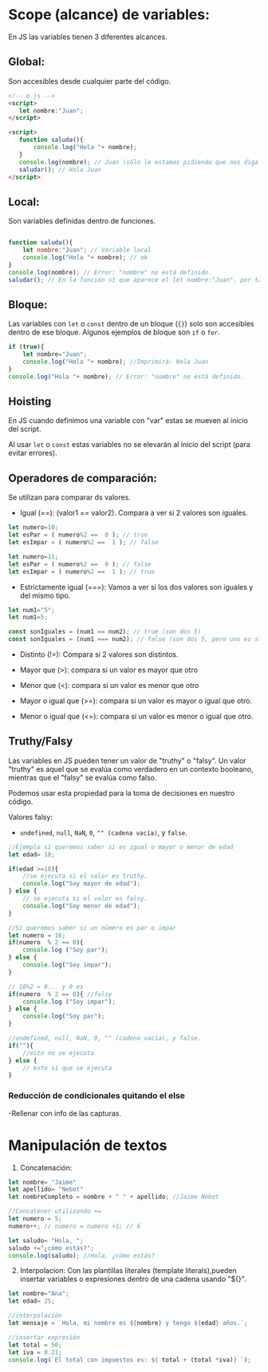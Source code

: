 # Scope (alcance) de variables:

En JS las variables tienen 3 diferentes alcances.

## Global:
Son accesibles desde cualquier parte del código.

 ```html 
 <!-- o js -->
<script>
    let nombre:"Juan";
</script>

<script>
    function saluda(){
        console.log("Hola "+ nombre);
    }
    console.log(nombre); // Juan (sólo le estamos pidiendo que nos diga el nombre)
    saludar(); // Hola Juan
</script>
```

## Local:
Son variables definidas dentro de funciones.

```js

function saluda(){
    let nombre:"Juan"; // Variable local
    console.log("Hola "+ nombre); // ok
}
console.log(nombre); // Error: "nombre" no está definido.
saludar(); // En la función sí que aparece el let nombre:"Juan". por tanto Imprime: "Hola Juan"
```

## Bloque:
Las variables con `let` o `const` dentro de un bloque (`{}`) solo son accesibles dentro de ese bloque. Algunos ejemplos de bloque son `if` o `for`.

```js
if (true){
    let nombre="Juan";
    console.log("Hola "+ nombre); //Imprimirá: Hola Juan
}
console.log("Hola "+ nombre); // Error: "nombre" no está definido.
```

## Hoisting
En JS cuando definimos una variable con "var" estas se mueven al inicio del script.

Al usar `let` o `const` estas variables no se elevarán al inicio del script (para evitar errores).

## Operadores de comparación:
Se utilizan para comparar ds valores. 

- Igual (==): (valor1 == valor2). Compara a ver si 2 valores son iguales.
```js
let numero=10;
let esPar = ( numero%2 ==  0 ); // true
let esImpar = ( numero%2 ==  1 ); // false

let numero=11;
let esPar = ( numero%2 ==  0 ); // false
let esImpar = ( numero%2 ==  1 ); // true
```

- Estrictamente igual (===): Vamos a ver si los dos valores son iguales y del mismo tipo.
```js
let num1="5";
let num1=5;

const sonIguales = (num1 == num2); // true (son dos 5)
const sonIguales = (num1 === num2); // false (son dos 5, pero uno es string y el otro es un número, por tanto no son ESTRICTAMENTE iguales)
```

- Distinto (!=): Compara si 2 valores son distintos.

- Mayor que (>): compara si un valor es mayor que otro
- Menor que (<): compara si un valor es menor que otro
- Mayor o igual que (>=): compara si un valor es mayor o igual que otro.
- Menor o igual que (<=): compara si un valor es menor o igual que otro.

## Truthy/Falsy

Las variables en JS pueden tener un valor de "truthy" o "falsy". 
Un valor "truthy" es aquel que se evalúa como verdadero en un contexto booleano, mientras que el "falsy" se evalúa como falso.

Podemos usar esta propiedad para la toma de decisiones en nuestro código.

Valores falsy:
- `undefined`, `null`, `NaN`, `0`, `"" (cadena vacía)`, y `false`.

```js
//Ejemplo si queremos saber si es igual o mayor o menor de edad
let edad= 18;

if(edad >=18){
    //se ejecuta si el valor es truthy.
    console.log("Soy mayor de edad");
} else {
    // se ejecuta si el valor es falsy.
    console.log("Soy menor de edad");
}

//Si queremos saber si un número es par o impar
let numero = 16;
if(numero  % 2 == 0){
    console.log ("Soy par");
} else {
    console.log("Soy impar");
}

// 16%2 = 0... y 0 es 
if(numero  % 2 == 0){ //falsy
    console.log ("Soy impar");
} else {
    console.log("Soy par");
}

//undefined, null, NaN, 0, "" (cadena vacía), y false.
if(""){
    //esto no se ejecuta
} else {
    // esto sí que se ejecuta
}
```

### Reducción de condicionales quitando el else

-Rellenar con info de las capturas.

# Manipulación de textos

1. Concatenación:
```js
let nombre= "Jaime"
let apellido= "Nebot"
let nombreCompleto = nombre + " " + apellido; //Jaime Nebot

//Concatener utilizando +=
let numero = 5;
numero++; // numero = numero +1; // 6

let saludo= "Hola, ";
saludo +="¿cómo estás?";
console.log(saludo); //Hola, ¿cómo estás?
```

2. Interpolacion:
Con las plantillas literales (template literals),pueden insertar variables o expresiones dentro de una cadena usando "${}".

```js
let nombre="Ana";
let edad= 25;

//interpolación
let mensaje = `Hola, mi nombre es ${nombre} y tengo ${edad} años.`;

//insertar expresión
let total = 50;
let iva = 0.21;
console.log(`El total con impuestos es: ${ total + (total *iva)} `);
```
